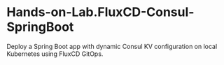 # Hands-on-Lab.FluxCD-Consul-SpringBoot
Deploy a Spring Boot app with dynamic Consul KV configuration on local Kubernetes using FluxCD GitOps.
